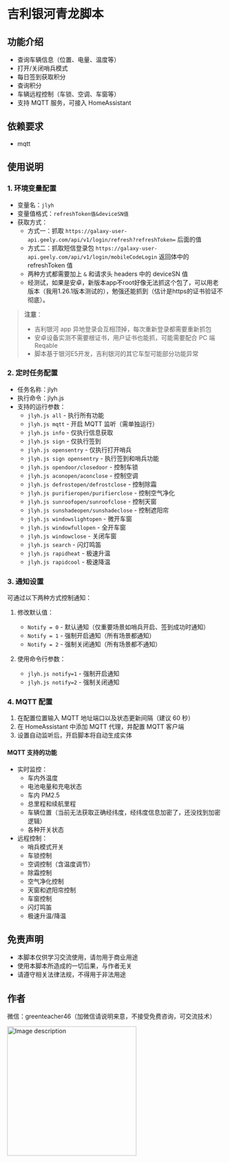 # 吉利银河青龙脚本

## 功能介绍
- 查询车辆信息（位置、电量、温度等）
- 打开/关闭哨兵模式
- 每日签到获取积分
- 查询积分
- 车辆远程控制（车锁、空调、车窗等）
- 支持 MQTT 服务，可接入 HomeAssistant

## 依赖要求
- mqtt

## 使用说明

### 1. 环境变量配置
- 变量名：`jlyh`
- 变量值格式：`refreshToken值&deviceSN值`
- 获取方式：
  - 方式一：抓取 `https://galaxy-user-api.geely.com/api/v1/login/refresh?refreshToken=` 后面的值
  - 方式二：抓取短信登录包 `https://galaxy-user-api.geely.com/api/v1/login/mobileCodeLogin` 返回体中的 refreshToken 值
  - 两种方式都需要加上 `&` 和请求头 headers 中的 deviceSN 值
  - 经测试，如果是安卓，新版本app不root好像无法抓这个包了，可以用老版本（我用1.26.1版本测试的），勉强还能抓到（估计是https的证书验证不彻底）。

> **注意**：
> - 吉利银河 app 异地登录会互相顶掉，每次重新登录都需要重新抓包
> - 安卓设备实测不需要根证书，用户证书也能抓，可能需要配合 PC 端 Reqable
> - 脚本基于银河E5开发，吉利银河的其它车型可能部分功能异常

### 2. 定时任务配置
- 任务名称：jlyh
- 执行命令：jlyh.js
- 支持的运行参数：
  - `jlyh.js all` - 执行所有功能
  - `jlyh.js mqtt` - 开启 MQTT 监听（需单独运行）
  - `jlyh.js info` - 仅执行信息获取
  - `jlyh.js sign` - 仅执行签到
  - `jlyh.js opensentry` - 仅执行打开哨兵
  - `jlyh.js sign opensentry` - 执行签到和哨兵功能
  - `jlyh.js opendoor/closedoor` - 控制车锁
  - `jlyh.js aconopen/aconclose` - 控制空调
  - `jlyh.js defrostopen/defrostclose` - 控制除霜
  - `jlyh.js purifieropen/purifierclose` - 控制空气净化
  - `jlyh.js sunroofopen/sunroofclose` - 控制天窗
  - `jlyh.js sunshadeopen/sunshadeclose` - 控制遮阳帘
  - `jlyh.js windowslightopen` - 微开车窗
  - `jlyh.js windowfullopen` - 全开车窗
  - `jlyh.js windowclose` - 关闭车窗
  - `jlyh.js search` - 闪灯鸣笛
  - `jlyh.js rapidheat` - 极速升温
  - `jlyh.js rapidcool` - 极速降温

### 3. 通知设置
可通过以下两种方式控制通知：

1. 修改默认值：
   - `Notify = 0` - 默认通知（仅重要场景如哨兵开启、签到成功时通知）
   - `Notify = 1` - 强制开启通知（所有场景都通知）
   - `Notify = 2` - 强制关闭通知（所有场景都不通知）

2. 使用命令行参数：
   - `jlyh.js notify=1` - 强制开启通知
   - `jlyh.js notify=2` - 强制关闭通知

### 4. MQTT 配置
1. 在配置位置输入 MQTT 地址端口以及状态更新间隔（建议 60 秒）
2. 在 HomeAssistant 中添加 MQTT 代理，并配置 MQTT 客户端
3. 设置自动监听后，开启脚本将自动生成实体

#### MQTT 支持的功能
- 实时监控：
  - 车内外温度
  - 电池电量和充电状态
  - 车内 PM2.5
  - 总里程和续航里程
  - 车辆位置（当前无法获取正确经纬度，经纬度信息加密了，还没找到加密逻辑）
  - 各种开关状态
- 远程控制：
  - 哨兵模式开关
  - 车锁控制
  - 空调控制（含温度调节）
  - 除霜控制
  - 空气净化控制
  - 天窗和遮阳帘控制
  - 车窗控制
  - 闪灯鸣笛
  - 极速升温/降温

## 免责声明
- 本脚本仅供学习交流使用，请勿用于商业用途
- 使用本脚本所造成的一切后果，与作者无关
- 请遵守相关法律法规，不得用于非法用途

## 作者
微信：greenteacher46（加微信请说明来意，不接受免费咨询，可交流技术）


<img src="https://github.com/user-attachments/assets/5606c72d-d644-481b-96a9-479ab1d97230" alt="Image description" width="300">

